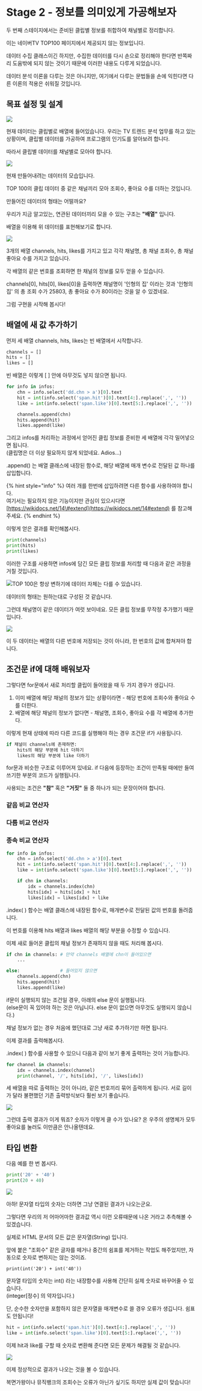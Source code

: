 # Stage 2 - 정보를 의미있게 가공해보자

두 번째 스테이지에서는 준비된 클립별 정보를 취합하여 채널별로 정리합니다.

이는 네이버TV TOP100 페이지에서 제공되지 않는 정보입니다.

데이터 수집 클래스이긴 하지만, 수집한 데이터를 다시 손으로 정리해야 한다면 반쪽짜리 도움밖에 되지 않는 것이기 때문에 이러한 내용도 다루게 되었습니다.

데이터 분석 이론을 다루는 것은 아니지만, 여기에서 다루는 문법들을 손에 익힌다면 다른 이론의 적용은 쉬워질 것입니다.

## 목표 설정 및 설계

![](../.gitbook/assets/image%20%2836%29.png)

현재 데이터는 클립별로 배열에 들어있습니다. 우리는 TV 트렌드 분석 업무를 하고 있는 상황이며, 클립별 데이터를 가공하여 프로그램의 인기도를 알아보려 합니다.

따라서 클립별 데이터를 채널별로 모아야 합니다.

![](../.gitbook/assets/image%20%2886%29.png)

현재 만들어내려는 데이터의 모습입니다.

TOP 100의 클립 데이터 중 같은 채널끼리 모아 조회수, 좋아요 수를 더하는 것입니다.



만들어진 데이터의 형태는 어떨까요?

우리가 지금 알고있는, 연관된 데이터끼리 모을 수 있는 구조는 **"배열"** 입니다.

배열을 이용해 위 데이터를 표현해보기로 합니다.

![](../.gitbook/assets/image%20%28163%29.png)

3개의 배열 channels, hits, likes를 가지고 있고 각각 채널명, 총 채널 조회수, 총 채널 좋아요 수를 가지고 있습니다.

각 배열의 같은 번호를 조회하면 한 채널의 정보를 모두 얻을 수 있습니다.

channels\[0\], hits\[0\], likes\[0\]을 출력하면 채널명이 '인형의 집' 이라는 것과 '인형의 집' 의 총 조회 수가 25803, 총 좋아요 수가 80이라는 것을 알 수 있겠네요.

그럼 구현을 시작해 봅시다!



## 배열에 새 값 추가하기

먼저 세 배열 channels, hits, likes는 빈 배열에서 시작합니다.

```python
channels = []
hits = []
likes = []
```

빈 배열은 이렇게 \[ \] 안에 아무것도 넣지 않으면 됩니다.



```python
for info in infos:
    chn = info.select('dd.chn > a')[0].text
    hit = int(info.select('span.hit')[0].text[4:].replace(',', ''))
    like = int(info.select('span.like')[0].text[5:].replace(',', ''))

    channels.append(chn)
    hits.append(hit)
    likes.append(like)
```

그리고 infos를 처리하는 과정에서 얻어진 클립 정보를 준비한 세 배열에 각각 밀어넣으면 됩니다.  
\(클립명은 더 이상 필요하지 않게 되었네요. Adios...\)

.append\(\) 는 배열 클래스에 내장된 함수로, 해당 배열에 매개 변수로 전달된 값 하나를 삽입합니다.

{% hint style="info" %}
여러 개를 한번에 삽입하려면 다른 함수를 사용하여야 합니다.  
여기서는 필요하지 않은 기능이지만 관심이 있으시다면  
[https://wikidocs.net/14\#extend](https://wikidocs.net/14#extend) 를 참고해주세요.
{% endhint %}



이렇게 얻은 결과를 확인해봅시다.

```python
print(channels)
print(hits)
print(likes)
```



이러한 구조를 사용하면 infos에 담긴 모든 클립 정보를 처리할 때 다음과 같은 과정을 거칠 것입니다.

![TOP 100&#xC740; &#xD56D;&#xC0C1; &#xBCC0;&#xD558;&#xAE30;&#xC5D0; &#xB370;&#xC774;&#xD130; &#xC790;&#xCCB4;&#xB294; &#xB2E4;&#xB97C; &#xC218; &#xC788;&#xC2B5;&#xB2C8;&#xB2E4;.](../.gitbook/assets/image%20%2873%29.png)

데이터의 형태는 원하는대로 구성된 것 같습니다.

그런데 채널명이 같은 데이터가 여럿 보이네요. 모든 클립 정보를 무작정 추가했기 때문입니다.

![](../.gitbook/assets/image%20%28168%29.png)

이 두 데이터는 배열의 다른 번호에 저장되는 것이 아니라, 한 번호의 값에 합쳐져야 합니다.



## 조건문 if에 대해 배워보자

그렇다면 for문에서 새로 처리할 클립이 들어왔을 때 두 가지 경우가 생깁니다.

1. 이미 배열에 해당 채널의 정보가 있는 상황이라면 - 해당 번호에 조회수와 좋아요 수를 더한다.
2. 배열에 해당 채널의 정보가 없다면 - 채널명, 조회수, 좋아요 수를 각 배열에 추가한다.

이렇게 현재 상태에 따라 다른 코드를 실행해야 하는 경우 조건문 if가 사용됩니다.

```python
if 채널이 channels에 존재하면:
    hits의 해당 부분에 hit 더하기
    likes의 해당 부분에 like 더하기
```

for문과 비슷한 구조로 이루어져 있네요. if 다음에 등장하는 조건이 만족될 때에만 들여쓰기한 부분의 코드가 실행됩니다.

사용되는 조건은 **"참"** 혹은 **"거짓"** 둘 중 하나가 되는 문장이어야 합니다.

### 같음 비교 연산자

### 다름 비교 연산자

### 종속 비교 연산자



```python
for info in infos:
    chn = info.select('dd.chn > a')[0].text
    hit = int(info.select('span.hit')[0].text[4:].replace(',', ''))
    like = int(info.select('span.like')[0].text[5:].replace(',', ''))

    if chn in channels:
        idx = channels.index(chn)
        hits[idx] = hits[idx] + hit
        likes[idx] = likes[idx] + like
```

.index\( \) 함수는 배열 클래스에 내장된 함수로, 매개변수로 전달된 값의 번호를 돌려줍니다.

이 번호를 이용해 hits 배열과 likes 배열의 해당 부분을 수정할 수 있습니다.

이제 새로 들어온 클립의 채널 정보가 존재하지 않을 때도 처리해 봅시다.





```python
if chn in channels: # 만약 channels 배열에 chn이 들어있으면
    ...

else:               # 들어있지 않으면 
    channels.append(chn)
    hits.append(hit)
    likes.append(like)
```

if문이 실행되지 않는 조건일 경우, 아래의 else 문이 실행됩니다.  
\(else문이 꼭 있어야 하는 것은 아닙니다. else 문이 없으면 아무것도 실행되지 않습니다.\)

채널 정보가 없는 경우 처음에 했던대로 그냥 새로 추가하기만 하면 됩니다.



이제 결과를 출력해봅시다.

.index\( \) 함수를 사용할 수 있으니 다음과 같이 보기 좋게 출력하는 것이 가능합니다.

```python
for channel in channels:
    idx = channels.index(channel)
    print(channel, '/', hits[idx], '/', likes[idx])
```

세 배열을 따로 출력하는 것이 아니라, 같은 번호끼리 묶어 출력하게 됩니다. 서로 길이가 달라 불편했던 기존 출력방식보다 훨씬 보기 좋습니다.

![](../.gitbook/assets/image%20%28151%29.png)

그런데 출력 결과가 이게 뭐죠? 숫자가 이렇게 클 수가 있나요? 온 우주의 생명체가 모두 좋아요를 눌러도 이만큼은 안나올텐데요.



## 타입 변환

다음 예를 한 번 봅시다.

```python
print('20' + '40')
print(20 + 40)
```

![](../.gitbook/assets/image%20%28205%29.png)

아하! 문자열 타입의 숫자는 더하면 그냥 연결된 결과가 나오는군요.

그렇다면 우리의 저 어마어마한 결과값 역시 이런 오류때문에 나온 거라고 추측해볼 수 있겠습니다. 

실제로 HTML 문서의 모든 값은 문자열\(String\) 입니다. 

앞에 붙은 "조회수" 같은 글자를 떼거나 중간의 쉼표를 제거하는 작업도 해주었지만, 자동으로 숫자로 변하지는 않는 것이죠.

```text
print(int('20') + int('40'))
```

문자열 타입의 숫자는 int\(\) 라는 내장함수를 사용해 간단히 실제 숫자로 바꾸어줄 수 있습니다.   
\(integer\[정수\] 의 약자입니다.\) 

단, 순수한 숫자만을 포함하지 않은 문자열을 매개변수로 쓸 경우 오류가 생깁니다. 쉼표도 안됩니다!



```python
hit = int(info.select('span.hit')[0].text[4:].replace(',', ''))
like = int(info.select('span.like')[0].text[5:].replace(',', ''))
```

이제 hit과 like를 구할 때 숫자로 변환해 준다면 모든 문제가 해결될 것 같습니다.

![](../.gitbook/assets/image%20%28141%29.png)

이제 정상적으로 결과가 나오는 것을 볼 수 있습니다. 

복면가왕이나 뮤직뱅크의 조회수는 오류가 아닌가 싶기도 하지만 실제 값이 맞습니다!

